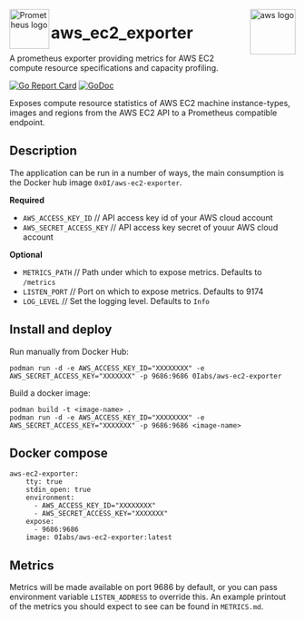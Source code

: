 <p><img src="https://cdn.worldvectorlogo.com/logos/prometheus.svg" alt="Prometheus logo" title="prometheus" align="left" height="70" /></p>
<p><img src="https://adamtheautomator.com/content/images/2019/07/prod-art-aws-600-width-1200.png" alt="aws logo" title="aws" align="right" height="80" /></p>

# aws_ec2_exporter
A prometheus exporter providing metrics for AWS EC2 compute resource specifications and capacity profiling.

[![Go Report Card](https://goreportcard.com/badge/github.com/0x0I/aws-ec2-exporter)](https://goreportcard.com/report/github.com/0x0I/aws-ec2-exporter)
[![GoDoc](https://godoc.org/github.com/0x0I/aws-ec2-exporter?status.svg)](https://godoc.org/github.com/0x0I/aws-ec2-exporter)

Exposes compute resource statistics of AWS EC2 machine instance-types, images and regions from the AWS EC2 API to a Prometheus compatible endpoint.

## Description

The application can be run in a number of ways, the main consumption is the Docker hub image `0x0I/aws-ec2-exporter`.

**Required**
* `AWS_ACCESS_KEY_ID`      // API access key id of your AWS cloud account
* `AWS_SECRET_ACCESS_KEY`  // API access key secret of youur AWS cloud account

**Optional**
* `METRICS_PATH`          // Path under which to expose metrics. Defaults to `/metrics`
* `LISTEN_PORT`           // Port on which to expose metrics. Defaults to 9174
* `LOG_LEVEL`             // Set the logging level. Defaults to `Info`

## Install and deploy

Run manually from Docker Hub:
```
podman run -d -e AWS_ACCESS_KEY_ID="XXXXXXXX" -e AWS_SECRET_ACCESS_KEY="XXXXXXX" -p 9686:9686 0Iabs/aws-ec2-exporter
```

Build a docker image:
```
podman build -t <image-name> .
podman run -d -e AWS_ACCESS_KEY_ID="XXXXXXXX" -e AWS_SECRET_ACCESS_KEY="XXXXXXX" -p 9686:9686 <image-name>
```

## Docker compose

```
aws-ec2-exporter:
    tty: true
    stdin_open: true
    environment:
      - AWS_ACCESS_KEY_ID="XXXXXXXX"
      - AWS_SECRET_ACCESS_KEY="XXXXXXX"
    expose:
      - 9686:9686
    image: 0Iabs/aws-ec2-exporter:latest
```

## Metrics

Metrics will be made available on port 9686 by default, or you can pass environment variable ```LISTEN_ADDRESS``` to override this. An example printout of the metrics you should expect to see can be found in `METRICS.md`.
